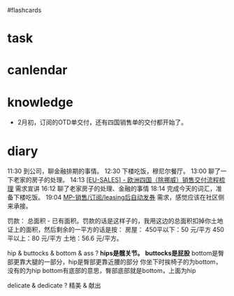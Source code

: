 #flashcards 
# task

# canlendar

# knowledge
- 2月初，订阅的OTD单交付，还有四国销售单的交付都开始了。

# diary

11:30 到公司，聊金融排期的事情。
12:30 下楼吃饭，穆尼尔餐厅。
13:00 聊了一下老家的房子的处理。
14:13 [[EU-SALES] - 欧洲四国（除挪威）销售交付流程梳理](https://nio.feishu.cn/docx/HPjodtOe4oOmLexk9lpcAOrPnng) 需求宣讲
16:12 聊了老家房子的处理、金融的事情
18:14 完成今天的词汇，准备下楼吃饭。
19:04 [MP-销售/订阅/leasing后自动发券](https://nio.feishu.cn/docx/AJbGd9wE3owVD1x2dipckqzenfe) 需求，感觉应该在社区侧来承接。

罚款：
	总面积 - 已有面积。罚款的话是这样子的，我用这边的总面积扣掉你土地证上的面积，然后剩余的一平方的话是按：
		房屋：
			450平以下：50 元/平方
			450平以上：80 元/平方
		 土地：56.6 元/平方。


hip & buttocks & bottom & ass
?
**hips是髋关节。** **buttocks是屁股**
bottom是臀部更靠大腿的一部分，hip是臀部更靠近腰的部分 你坐下时挨椅子的为bottom，没有的为hip bottom有底部的意思，臀部底部就是bottom，上面为hip <!--SR:!2023-02-09-06-10,2.5,250-->
 
delicate & dedicate
?
精美 & 献出 <!--SR:!2023-02-09-06-10,2.5,250-->